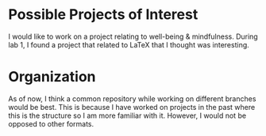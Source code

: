 # Possible Projects of Interest

I would like to work on a project relating to well-being & mindfulness.
During lab 1, I found a project that related to LaTeX that I thought was interesting.

# Organization

As of now, I think a common repository while working on different branches would be best.
This is because I have worked on projects in the past where this is the structure so I am more familiar with it.
However, I would not be opposed to other formats.
